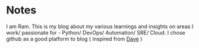 # Notes

I am Ram. This is my blog about my various learnings and insights on areas I work/ passionate for - Python/ DevOps/ Automation/ SRE/ Cloud.
I chose github as a good platform to blog ( inspired from [Dave](https://dabeaz.com) ) 
